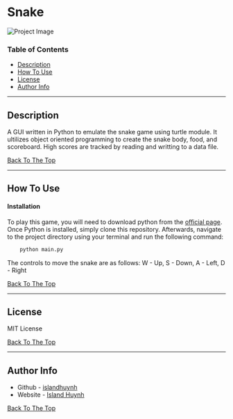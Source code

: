 # Snake

![Project Image](https://user-images.githubusercontent.com/74833309/122889792-1bd85800-d311-11eb-98d4-5065dec6e2e7.PNG)

### Table of Contents

- [Description](#description)
- [How To Use](#how-to-use)
- [License](#license)
- [Author Info](#author-info)

---

## Description

A GUI written in Python to emulate the snake game using turtle module. It ultilizes object oriented programming to create the snake body, food, and scoreboard. High scores are tracked by reading and writting to a data file.

[Back To The Top](#read-me-template)

---

## How To Use

#### Installation

To play this game, you will need to download python from the [official page](https://www.python.org/downloads/). Once Python is installed, simply clone this repository. Afterwards, navigate to the project directory using your terminal and run the following command:

```html
    python main.py
```

The controls to move the snake are as follows:
W - Up, S - Down, A - Left, D - Right


[Back To The Top](#read-me-template)

---

## License

MIT License

[Back To The Top](#read-me-template)

---

## Author Info

- Github - [islandhuynh](https://github.com/islandhuynh)
- Website - [Island Huynh](https://island-huynh.netlify.app/)

[Back To The Top](#read-me-template)
